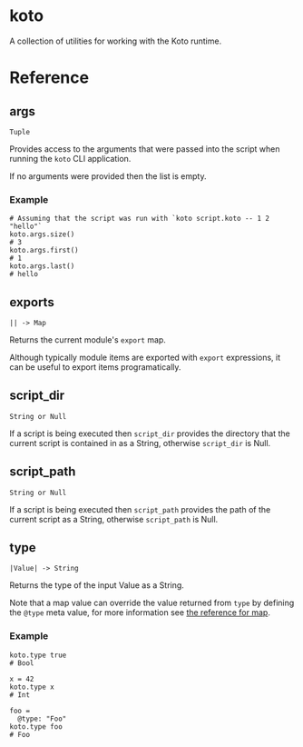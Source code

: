 # koto

A collection of utilities for working with the Koto runtime.

# Reference

## args

`Tuple`

Provides access to the arguments that were passed into the script when running
the `koto` CLI application.

If no arguments were provided then the list is empty.

### Example

```koto
# Assuming that the script was run with `koto script.koto -- 1 2 "hello"`
koto.args.size()
# 3
koto.args.first()
# 1
koto.args.last()
# hello
```

## exports

`|| -> Map`

Returns the current module's `export` map.

Although typically module items are exported with `export` expressions,
it can be useful to export items programatically.


## script_dir

`String or Null`

If a script is being executed then `script_dir` provides the directory that the
current script is contained in as a String, otherwise `script_dir` is Null.

## script_path

`String or Null`

If a script is being executed then `script_path` provides the path of the
current script as a String, otherwise `script_path` is Null.

## type

`|Value| -> String`

Returns the type of the input Value as a String.

Note that a map value can override the value returned from `type` by defining
the `@type` meta value, for more information see
[the reference for map](map.md#meta-maps-and-overloaded-operations).

### Example

```koto
koto.type true
# Bool

x = 42
koto.type x
# Int

foo =
  @type: "Foo"
koto.type foo
# Foo
```
